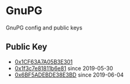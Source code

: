 # GnuPG
GnuPG config and public keys

## Public Key
- [0x1CF63A7A05B3E301](D33193093A174C67A14718671CF63A7A05B3E301.pub.asc)
- [0x1f3c7e81811b6e81](937F17D7564F9C4683148D5B1F3C7E81811B6E81.asc) since 2019-05-30
- [0x6BF5ADEBDE38E3BD](1C49927F836295F8B698FFEEC97D484B1A4C119D.asc) since 2019-06-04
